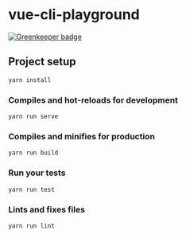 # vue-cli-playground

[![Greenkeeper badge](https://badges.greenkeeper.io/adamchenwei/vue-cli-playground.svg)](https://greenkeeper.io/)

## Project setup
```
yarn install
```

### Compiles and hot-reloads for development
```
yarn run serve
```

### Compiles and minifies for production
```
yarn run build
```

### Run your tests
```
yarn run test
```

### Lints and fixes files
```
yarn run lint
```
